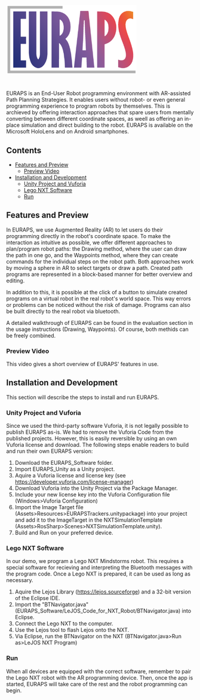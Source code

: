<p align="left">
  <img src="EURAPS_Logo3.png" width="350" title="hover text"
</p>
 
#  
EURAPS is an End-User Robot programming environment with AR-assisted Path Planning Strategies. It enables users without robot- or even general programming experience to program robots by themselves. This is archieved by offering interaction approaches that spare users from mentally converting between different coordinate spaces, as weell as offering an in-place simulation and direct building to the robot. EURAPS is available on the Microsoft HoloLens and on Android smartphones.
## Contents
* [Features and Preview](#features-and-preview)
  * [Preview Video](preview-video)
* [Installation and Development](installation-and-development)
  * [Unity Project and Vuforia](unity-project-and-vuforia)
  * [Lego NXT Software](lego-nXT-software)
  * [Run](run)
## Features and Preview
In EURAPS, we use Augmented Reality (AR) to let users do their programming directly in the robot's coordinate space. To make the interaction as intuitive as possible, we offer different approaches to plan/program robot paths: the Drawing method, where the user can draw the path in one go, and the Waypoints method, where they can create commands for the individual steps on the robot path. Both approaches work by moving a sphere in AR to select targets or draw a path. Created path programs are represented in a block-based manner for better overview and editing.

In addition to this, it is possible at the click of a button to simulate created programs on a virtual robot in the real robot's world space. This way errors or problems can be noticed without the risk of damage. Programs can also be built directly to the real robot via bluetooth.

A detailed walkthrough of EURAPS can be found in the evaluation section in the usage instructions (Drawing, Waypoints). Of course, both methids can be freely combined.

### Preview Video
This video gives a short overview of EURAPS' features in use.


## Installation and Development
This section will describe the steps to install and run EURAPS.

### Unity Project and Vuforia
Since we used the third-party software Vuforia, it is not legally possible to publish EURAPS as-is. We had to remove the Vuforia Code from the published projects. However, this is easily reversible by using an own Vuforia license and download.
The following steps enable readers to build and run their own EURAPS version:
1. Download the EURAPS_Software folder.
2. Import EURAPS_Unity as a Unity project.
3. Aquire a Vuforia license and license key (see https://developer.vuforia.com/license-manager)
4. Download Vuforia into the Unity Project via the Package Manager.
5. Include your new license key into the Vuforia Configuration file (Windows>Vuforia Configuration)
6. Import the Image Target file (Assets>Resources>EURAPSTrackers.unitypackage) into your project and add it to the ImageTarget in the NXTSimulationTemplate (Assets>RosSharp>Scenes>NXTSimulationTemplate.unity).
7. Build and Run on your preferred device.

### Lego NXT Software
In our demo, we program a Lego NXT Mindstorms robot. This requires a special software for recieving and interpreting the Bluetooth messages with the program code. Once a Lego NXT is prepared, it can be used as long as necessary.

1. Aquire the Lejos Library (https://lejos.sourceforge) and a 32-bit version of the Eclipse IDE.
2. Import the "BTNavigator.java"(EURAPS_Software/LeJOS_Code_for_NXT_Robot/BTNavigator.java) into Eclipse.
3. Connect the Lego NXT to the computer.
4. Use the Lejos tool to flash Lejos onto the NXT.
5. Via Eclipse, run the BTNavigator on the NXT (BTNavigator.java>Run as>LeJOS NXT Program)

### Run
When all devices are equipped with the correct software, remember to pair the Lego NXT robot with the AR programming device. Then, once the app is started, EURAPS will take care of the rest and the robot programming can begin.

